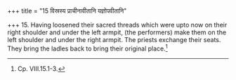 +++
title = "15 विस्रस्य प्राचीनावीतानि यज्ञोपवीतानि"

+++
15. Having loosened their sacred threads which were upto now on their right shoulder and under the left armpit, (the performers) make them on the left shoulder and under the right armpit. The priests exchange their seats. They bring the ladles back to bring their original place.[^1]  


[^1]: Cp. VIII.15.1-3.  
